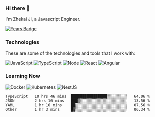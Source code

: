 ### Hi there 👋
I'm Zhekai Ji, a Javascript Engineer.

[![Years Badge](https://badges.pufler.dev/years/jizhekai)](https://badges.pufler.dev)

### Technologies
These are some of the technologies and tools that I work with:

![JavaScript](https://img.shields.io/badge/JavaScript-323330.svg?logo=javascript&logoColor=F7DF1E) 
![TypeScript](https://img.shields.io/badge/TypeScript-007ACC.svg?logo=typescript&logoColor=white) 
![Node](https://img.shields.io/badge/Node.js-43853D.svg?logo=node.js&logoColor=white)
![React](https://img.shields.io/badge/React-20232a.svg?logo=react&logoColor=61DAFB) 
![Angular](https://img.shields.io/badge/Angular-E23237.svg?logo=angularjs&logoColor=white)

### Learning Now
![Docker](https://img.shields.io/badge/Docker-2496ED?logo=docker&logoColor=white)
![Kubernetes](https://img.shields.io/badge/Kubernetes-326CE5.svg?logo=Kubernetes&logoColor=white)
![NestJS](https://img.shields.io/badge/NestJS-E0234E?logo=nestjs&logoColor=white)

<!--START_SECTION:waka-->

```text
TypeScript   10 hrs 46 mins  ████████████████░░░░░░░░░   64.06 %
JSON         2 hrs 16 mins   ███▒░░░░░░░░░░░░░░░░░░░░░   13.56 %
YAML         1 hr 16 mins    ██░░░░░░░░░░░░░░░░░░░░░░░   07.56 %
Other        1 hr 3 mins     █▓░░░░░░░░░░░░░░░░░░░░░░░   06.34 %
```

<!--END_SECTION:waka-->
